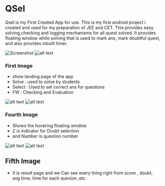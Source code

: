 # QSel
 Qsel is my First Created App for use.
This is my first android project i created and used for my preparation of JEE and CET. This provides easy solving,checking and logging mechanisms for all quest solved.
It provides floating window while solving that is used to mark ans, mark doubtful quest, and also provides inbuilt timer.

![Screenshot](./Images/img.png)
![alt text](./Images/img_1.png)

### First Image
* show landing page of the app
* Solve : used to solve by students
* Select : Used to set correct ans for questions
* FW : Checking and Evaluation

![alt text](./Images/img_2.png)
![alt text](./Images/img_3.png)


### Fourth Image 

* Shows the hovering floating window
* Z is indicator for Doubt selection
* and Number is question number


![alt text](./Images/img_4.png)
![alt text](./Images/img_5.png)



## Fifth Image

* It is result page and we Can see every thing right from score , doubt, avg time, time for each quesion ,etc


